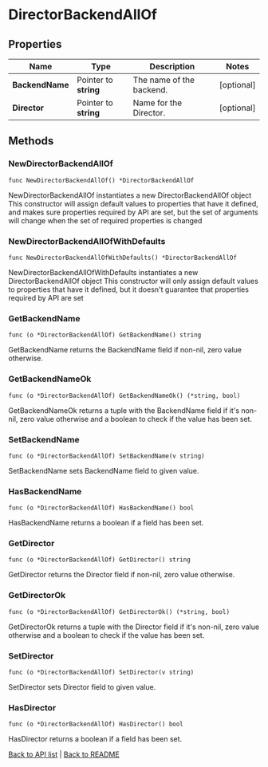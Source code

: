 # DirectorBackendAllOf

## Properties

Name | Type | Description | Notes
------------ | ------------- | ------------- | -------------
**BackendName** | Pointer to **string** | The name of the backend. | [optional] 
**Director** | Pointer to **string** | Name for the Director. | [optional] 

## Methods

### NewDirectorBackendAllOf

`func NewDirectorBackendAllOf() *DirectorBackendAllOf`

NewDirectorBackendAllOf instantiates a new DirectorBackendAllOf object
This constructor will assign default values to properties that have it defined,
and makes sure properties required by API are set, but the set of arguments
will change when the set of required properties is changed

### NewDirectorBackendAllOfWithDefaults

`func NewDirectorBackendAllOfWithDefaults() *DirectorBackendAllOf`

NewDirectorBackendAllOfWithDefaults instantiates a new DirectorBackendAllOf object
This constructor will only assign default values to properties that have it defined,
but it doesn't guarantee that properties required by API are set

### GetBackendName

`func (o *DirectorBackendAllOf) GetBackendName() string`

GetBackendName returns the BackendName field if non-nil, zero value otherwise.

### GetBackendNameOk

`func (o *DirectorBackendAllOf) GetBackendNameOk() (*string, bool)`

GetBackendNameOk returns a tuple with the BackendName field if it's non-nil, zero value otherwise
and a boolean to check if the value has been set.

### SetBackendName

`func (o *DirectorBackendAllOf) SetBackendName(v string)`

SetBackendName sets BackendName field to given value.

### HasBackendName

`func (o *DirectorBackendAllOf) HasBackendName() bool`

HasBackendName returns a boolean if a field has been set.

### GetDirector

`func (o *DirectorBackendAllOf) GetDirector() string`

GetDirector returns the Director field if non-nil, zero value otherwise.

### GetDirectorOk

`func (o *DirectorBackendAllOf) GetDirectorOk() (*string, bool)`

GetDirectorOk returns a tuple with the Director field if it's non-nil, zero value otherwise
and a boolean to check if the value has been set.

### SetDirector

`func (o *DirectorBackendAllOf) SetDirector(v string)`

SetDirector sets Director field to given value.

### HasDirector

`func (o *DirectorBackendAllOf) HasDirector() bool`

HasDirector returns a boolean if a field has been set.


[Back to API list](../README.md#documentation-for-api-endpoints) | [Back to README](../README.md)
